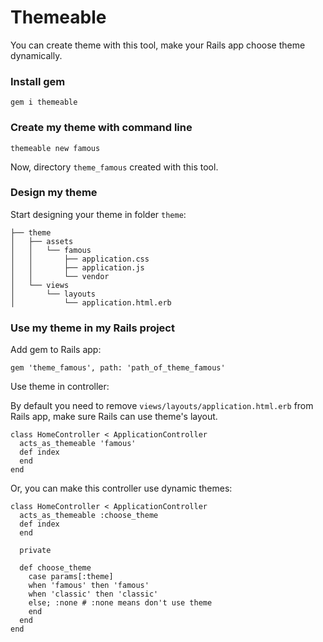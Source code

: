 # Themeable

You can create theme with this tool, make your Rails app choose theme dynamically.

### Install gem

    gem i themeable

### Create my theme with command line

    themeable new famous

Now, directory `theme_famous` created with this tool.

### Design my theme

Start designing your theme in folder `theme`:

    ├── theme
    │   ├── assets
    │   │   └── famous
    │   │       ├── application.css
    │   │       ├── application.js
    │   │       └── vendor
    │   └── views
    │       └── layouts
    │           └── application.html.erb

### Use my theme in my Rails project

Add gem to Rails app:

    gem 'theme_famous', path: 'path_of_theme_famous'
    
Use theme in controller:

By default you need to remove `views/layouts/application.html.erb` from Rails app, make sure Rails can use theme's layout.

    class HomeController < ApplicationController
      acts_as_themeable 'famous'
      def index
      end
    end

Or, you can make this controller use dynamic themes:

    class HomeController < ApplicationController
      acts_as_themeable :choose_theme
      def index
      end
      
      private
      
      def choose_theme
        case params[:theme]
        when 'famous' then 'famous'
        when 'classic' then 'classic'
        else; :none # :none means don't use theme
        end
      end
    end